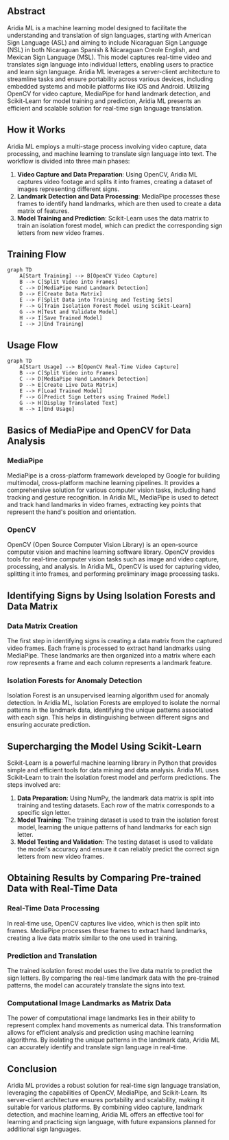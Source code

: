 ## Abstract

Aridia ML is a machine learning model designed to facilitate the understanding and translation of sign languages, starting with American Sign Language (ASL) and aiming to include Nicaraguan Sign Language (NSL) in both Nicaraguan Spanish & Nicaraguan Creole English, and Mexican Sign Language (MSL). This model captures real-time video and translates sign language into individual letters, enabling users to practice and learn sign language. Aridia ML leverages a server-client architecture to streamline tasks and ensure portability across various devices, including embedded systems and mobile platforms like iOS and Android. Utilizing OpenCV for video capture, MediaPipe for hand landmark detection, and Scikit-Learn for model training and prediction, Aridia ML presents an efficient and scalable solution for real-time sign language translation.

## How it Works

Aridia ML employs a multi-stage process involving video capture, data processing, and machine learning to translate sign language into text. The workflow is divided into three main phases:

1. **Video Capture and Data Preparation**: Using OpenCV, Aridia ML captures video footage and splits it into frames, creating a dataset of images representing different signs.
2. **Landmark Detection and Data Processing**: MediaPipe processes these frames to identify hand landmarks, which are then used to create a data matrix of features.
3. **Model Training and Prediction**: Scikit-Learn uses the data matrix to train an isolation forest model, which can predict the corresponding sign letters from new video frames.

## Training Flow

```mermaid
graph TD
    A[Start Training] --> B[OpenCV Video Capture]
    B --> C[Split Video into Frames]
    C --> D[MediaPipe Hand Landmark Detection]
    D --> E[Create Data Matrix]
    E --> F[Split Data into Training and Testing Sets]
    F --> G[Train Isolation Forest Model using Scikit-Learn]
    G --> H[Test and Validate Model]
    H --> I[Save Trained Model]
    I --> J[End Training]
```

## Usage Flow

```mermaid
graph TD
    A[Start Usage] --> B[OpenCV Real-Time Video Capture]
    B --> C[Split Video into Frames]
    C --> D[MediaPipe Hand Landmark Detection]
    D --> E[Create Live Data Matrix]
    E --> F[Load Trained Model]
    F --> G[Predict Sign Letters using Trained Model]
    G --> H[Display Translated Text]
    H --> I[End Usage]
```

## Basics of MediaPipe and OpenCV for Data Analysis

### MediaPipe

MediaPipe is a cross-platform framework developed by Google for building multimodal, cross-platform machine learning pipelines. It provides a comprehensive solution for various computer vision tasks, including hand tracking and gesture recognition. In Aridia ML, MediaPipe is used to detect and track hand landmarks in video frames, extracting key points that represent the hand's position and orientation.

### OpenCV

OpenCV (Open Source Computer Vision Library) is an open-source computer vision and machine learning software library. OpenCV provides tools for real-time computer vision tasks such as image and video capture, processing, and analysis. In Aridia ML, OpenCV is used for capturing video, splitting it into frames, and performing preliminary image processing tasks.

## Identifying Signs by Using Isolation Forests and Data Matrix

### Data Matrix Creation

The first step in identifying signs is creating a data matrix from the captured video frames. Each frame is processed to extract hand landmarks using MediaPipe. These landmarks are then organized into a matrix where each row represents a frame and each column represents a landmark feature.

### Isolation Forests for Anomaly Detection

Isolation Forest is an unsupervised learning algorithm used for anomaly detection. In Aridia ML, Isolation Forests are employed to isolate the normal patterns in the landmark data, identifying the unique patterns associated with each sign. This helps in distinguishing between different signs and ensuring accurate prediction.

## Supercharging the Model Using Scikit-Learn

Scikit-Learn is a powerful machine learning library in Python that provides simple and efficient tools for data mining and data analysis. Aridia ML uses Scikit-Learn to train the isolation forest model and perform predictions. The steps involved are:

1. **Data Preparation**: Using NumPy, the landmark data matrix is split into training and testing datasets. Each row of the matrix corresponds to a specific sign letter.
2. **Model Training**: The training dataset is used to train the isolation forest model, learning the unique patterns of hand landmarks for each sign letter.
3. **Model Testing and Validation**: The testing dataset is used to validate the model's accuracy and ensure it can reliably predict the correct sign letters from new video frames.

## Obtaining Results by Comparing Pre-trained Data with Real-Time Data

### Real-Time Data Processing

In real-time use, OpenCV captures live video, which is then split into frames. MediaPipe processes these frames to extract hand landmarks, creating a live data matrix similar to the one used in training.

### Prediction and Translation

The trained isolation forest model uses the live data matrix to predict the sign letters. By comparing the real-time landmark data with the pre-trained patterns, the model can accurately translate the signs into text.

### Computational Image Landmarks as Matrix Data

The power of computational image landmarks lies in their ability to represent complex hand movements as numerical data. This transformation allows for efficient analysis and prediction using machine learning algorithms. By isolating the unique patterns in the landmark data, Aridia ML can accurately identify and translate sign language in real-time.

## Conclusion

Aridia ML provides a robust solution for real-time sign language translation, leveraging the capabilities of OpenCV, MediaPipe, and Scikit-Learn. Its server-client architecture ensures portability and scalability, making it suitable for various platforms. By combining video capture, landmark detection, and machine learning, Aridia ML offers an effective tool for learning and practicing sign language, with future expansions planned for additional sign languages.

